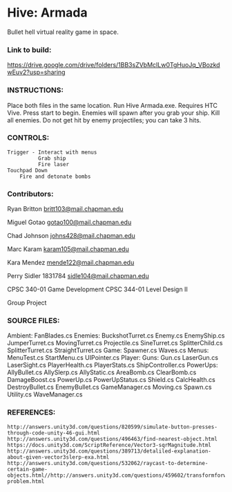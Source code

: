 # Hive: Armada
Bullet hell virtual reality game in space.

### Link to build:
   https://drive.google.com/drive/folders/1BB3sZVbMcILw0TgHuoJq_VBozkdwEuv2?usp=sharing

### INSTRUCTIONS:
  Place both files in the same location.
  Run Hive Armada.exe.
  Requires HTC Vive.
	Press start to begin.
	Enemies will spawn after you grab your ship.
	Kill all enemies.
	Do not get hit by enemy projectiles; you can take 3 hits.

### CONTROLS:
	Trigger - Interact with menus
			  Grab ship
			  Fire laser
	Touchpad Down
		Fire and detonate bombs

### Contributors:
Ryan Britton
britt103@mail.chapman.edu

Miguel Gotao
gotao100@mail.chapman.edu

Chad Johnson
johns428@mail.chapman.edu

Marc Karam
karam105@mail.chapman.edu

Kara Mendez
mende122@mail.chapman.edu

Perry Sidler
1831784
sidle104@mail.chapman.edu

CPSC 340-01 Game Development
CPSC 344-01 Level Design II

Group Project

### SOURCE FILES:
Ambient:
	FanBlades.cs
Enemies:
	BuckshotTurret.cs
	Enemy.cs
	EnemyShip.cs
	JumperTurret.cs
	MovingTurret.cs
	Projectile.cs
	SineTurret.cs
	SplitterChild.cs
	SplitterTurret.cs
	StraightTurret.cs
Game:
	Spawner.cs
	Waves.cs
Menus:
	MenuTest.cs
	StartMenu.cs
	UIPointer.cs
Player:
	Guns:
		Gun.cs
		LaserGun.cs
	LaserSight.cs
	PlayerHealth.cs
	PlayerStats.cs
	ShipController.cs
PowerUps:
	AllyBullet.cs
	AllySlerp.cs
	AllyStatic.cs
	AreaBomb.cs
	ClearBomb.cs
	DamageBoost.cs
	PowerUp.cs
	PowerUpStatus.cs
	Shield.cs
CalcHealth.cs
DestroyBullet.cs
EnemyBullet.cs
GameManager.cs
Moving.cs
Spawn.cs
Utility.cs
WaveManager.cs

### REFERENCES:
	http://answers.unity3d.com/questions/820599/simulate-button-presses-through-code-unity-46-gui.html
	http://answers.unity3d.com/questions/496463/find-nearest-object.html
	https://docs.unity3d.com/ScriptReference/Vector3-sqrMagnitude.html
	http://answers.unity3d.com/questions/389713/detaliled-explanation-about-given-vector3slerp-exa.html
	http://answers.unity3d.com/questions/532062/raycast-to-determine-certain-game-objects.html//http://answers.unity3d.com/questions/459602/transformforward-problem.html
